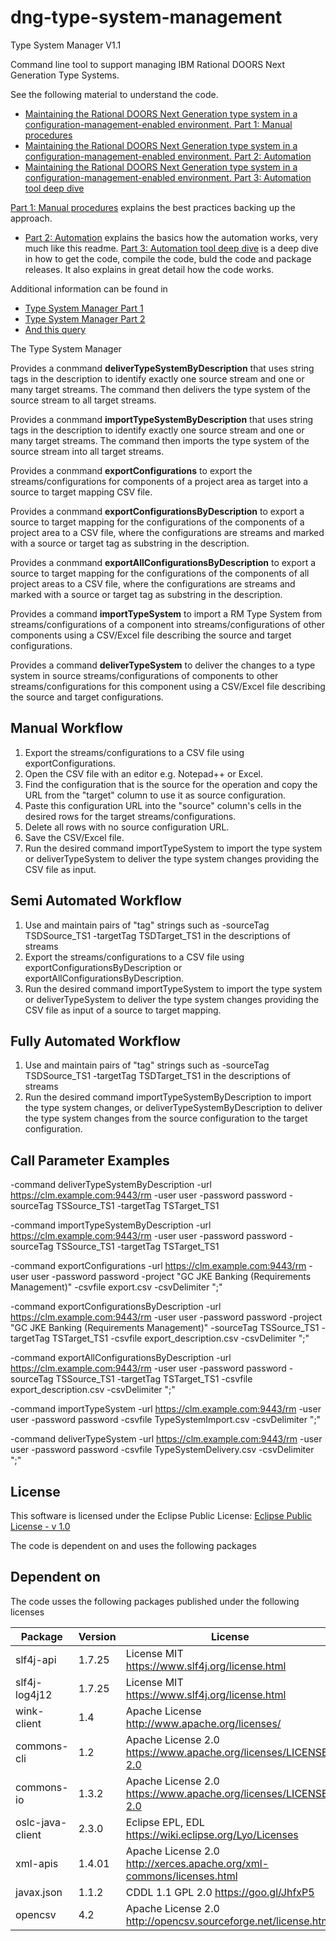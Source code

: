 # dng-type-system-management

Type System Manager V1.1

Command line tool to support managing IBM Rational DOORS Next Generation Type Systems.

See  the following material to understand the code.
 *  [Maintaining the Rational DOORS Next Generation type system in a configuration-management-enabled environment. Part 1: Manual procedures](https://jazz.net/library/article/92352)
 *  [Maintaining the Rational DOORS Next Generation type system in a configuration-management-enabled environment. Part 2: Automation](https://jazz.net/library/article/92554)
 *  [Maintaining the Rational DOORS Next Generation type system in a configuration-management-enabled environment. Part 3: Automation tool deep dive](https://jazz.net/library/article/92596)
 
 [Part 1: Manual procedures](https://jazz.net/library/article/92352) explains the best practices backing up the approach.
 *  [Part 2: Automation](https://jazz.net/library/article/92554) explains the basics how the automation works, very much like this readme. [Part 3: Automation tool deep dive](https://jazz.net/library/article/92596) is a deep dive in how to get the code, compile the code, buld the code and package releases. It also explains in great detail how the code works.
 
 Additional information can be found in
 
 *  [Type System Manager Part 1](https://rsjazz.wordpress.com/2019/02/01/type-system-manager-part-1/) 
 *  [Type System Manager Part 2](https://rsjazz.wordpress.com/2019/03/07/type-system-manager-part-2/)
 *  [And this query](https://rsjazz.wordpress.com/?s=type-system-manager&submit=Search)

The Type System Manager 

Provides a conmmand **deliverTypeSystemByDescription** that uses string tags in the description to identify exactly one source stream and one or many target streams. The command then delivers the type system of the source stream to all target streams.

Provides a conmmand **importTypeSystemByDescription** that uses string tags in the description to identify exactly one source stream and one or many target streams. The command then imports the type system of the source stream into all target streams.

Provides a conmmand **exportConfigurations** to export the streams/configurations for components of a project area as target into a source to target mapping CSV file.

Provides a conmmand **exportConfigurationsByDescription** to export a source to target mapping for the configurations of the components of a project area to a CSV file, where the configurations are streams and marked with a source or target tag as substring in the description.

Provides a conmmand **exportAllConfigurationsByDescription** to export a source to target mapping for the configurations of the components of all project areas to a CSV file, where the configurations are streams and marked with a source or target tag as substring in the description.

Provides a command **importTypeSystem** to import a RM Type System from streams/configurations of a component into streams/configurations of other components using a CSV/Excel file describing the source and target configurations.

Provides a command **deliverTypeSystem** to deliver the changes to a type system in source streams/configurations of components to other streams/configurations for this component using a CSV/Excel file describing the source and target configurations.

## Manual Workflow

1. Export the streams/configurations to a CSV file using exportConfigurations.
2. Open the CSV file with an editor e.g. Notepad++ or Excel.
3. Find the configuration that is the source for the operation and copy the URL from the "target" column to use it as source configuration.
4. Paste this configuration URL into the "source" column's cells in the desired rows for the target streams/configurations. 
5. Delete all rows with no source configuration URL.
6. Save the CSV/Excel file.                                                                              
7. Run the desired command importTypeSystem to import the type system or deliverTypeSystem to deliver the type system changes providing the CSV file as input.

## Semi Automated Workflow

1. Use and maintain pairs of "tag" strings such as -sourceTag TSDSource_TS1 -targetTag TSDTarget_TS1 in the descriptions of streams
2. Export the streams/configurations to a CSV file using exportConfigurationsByDescription or exportAllConfigurationsByDescription.
3. Run the desired command importTypeSystem to import the type system or deliverTypeSystem to deliver the type system changes providing the CSV file as input of a source to target mapping.

## Fully Automated Workflow

1. Use and maintain pairs of "tag" strings such as -sourceTag TSDSource_TS1 -targetTag TSDTarget_TS1 in the descriptions of streams
2. Run the desired command importTypeSystemByDescription to import the type system changes, or deliverTypeSystemByDescription to deliver the type system changes from the source configuration to the target configuration.

## Call Parameter Examples

-command deliverTypeSystemByDescription -url https://clm.example.com:9443/rm -user user -password password -sourceTag TSSource_TS1 -targetTag TSTarget_TS1

-command importTypeSystemByDescription -url https://clm.example.com:9443/rm -user user -password password -sourceTag TSSource_TS1 -targetTag TSTarget_TS1

-command exportConfigurations -url https://clm.example.com:9443/rm -user user -password password -project "GC JKE Banking (Requirements Management)" -csvfile export.csv -csvDelimiter ";"

-command exportConfigurationsByDescription -url https://clm.example.com:9443/rm -user user -password password -project "GC JKE Banking (Requirements Management)" -sourceTag TSSource_TS1 -targetTag TSTarget_TS1 -csvfile export_description.csv -csvDelimiter ";"

-command exportAllConfigurationsByDescription -url https://clm.example.com:9443/rm -user user -password password -sourceTag TSSource_TS1 -targetTag TSTarget_TS1 -csvfile export_description.csv -csvDelimiter ";"

-command importTypeSystem -url https://clm.example.com:9443/rm -user user -password password -csvfile TypeSystemImport.csv -csvDelimiter ";"

-command deliverTypeSystem -url https://clm.example.com:9443/rm -user user -password password -csvfile TypeSystemDelivery.csv -csvDelimiter ";"

## License
This software is licensed under the Eclipse Public License: [Eclipse Public License - v 1.0](com.ibm.rm.typemanagement/LICENSE.html)

The code is dependent on and uses the following packages

## Dependent on 
The code usses the following packages published under the following licenses

| Package          | Version      | License                                                         |
|------------------|--------------|-----------------------------------------------------------------|
| slf4j-api        | 1.7.25       | License MIT https://www.slf4j.org/license.html |
| slf4j-log4j12    | 1.7.25	      | License MIT https://www.slf4j.org/license.html |
| wink-client      | 1.4	        | Apache License http://www.apache.org/licenses/ |
| commons-cli      | 1.2	        | Apache License 2.0 https://www.apache.org/licenses/LICENSE-2.0 |
| commons-io       | 1.3.2        | Apache License 2.0 https://www.apache.org/licenses/LICENSE-2.0 |
| oslc-java-client | 2.3.0        | Eclipse EPL, EDL https://wiki.eclipse.org/Lyo/Licenses |
| xml-apis         | 1.4.01	      | Apache License 2.0 http://xerces.apache.org/xml-commons/licenses.html |
| javax.json       | 1.1.2	      | CDDL 1.1 GPL 2.0 https://goo.gl/JhfxP5 |
| opencsv          | 4.2          | Apache License 2.0 http://opencsv.sourceforge.net/license.html |
